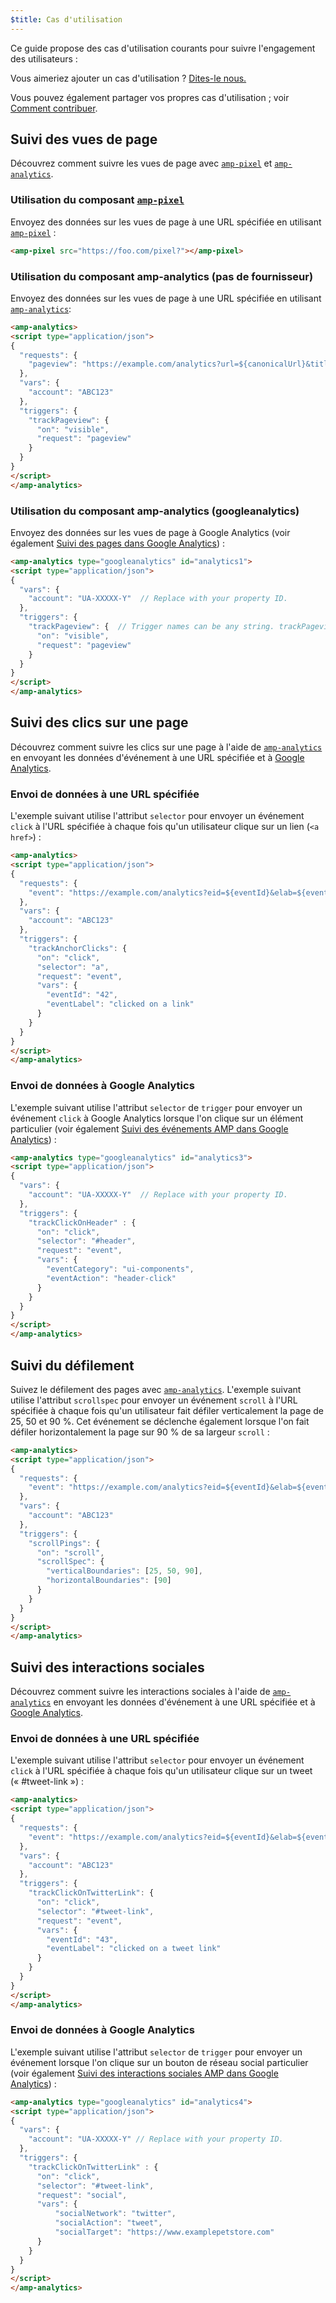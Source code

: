 ```yaml
---
$title: Cas d'utilisation
---
```


Ce guide propose des cas d'utilisation courants pour suivre l'engagement des utilisateurs :

Vous aimeriez ajouter un cas d'utilisation ?
[Dites-le nous.](https://github.com/ampproject/docs/issues/new)

Vous pouvez également partager vos propres cas d'utilisation ;
voir [Comment contribuer](../../../../documentation/guides-and-tutorials/contribute/index.md).

## Suivi des vues de page

Découvrez comment suivre les vues de page avec [`amp-pixel`](../../../../documentation/components/reference/amp-pixel.md) et [`amp-analytics`](../../../../documentation/components/reference/amp-analytics.md).

### Utilisation du composant [`amp-pixel`](../../../../documentation/components/reference/amp-pixel.md)

Envoyez des données sur les vues de page à une URL spécifiée
en utilisant [`amp-pixel`](../../../../documentation/components/reference/amp-pixel.md) :

```html
<amp-pixel src="https://foo.com/pixel?"></amp-pixel>
```

### Utilisation du composant amp-analytics (pas de fournisseur)

Envoyez des données sur les vues de page à une URL spécifiée
en utilisant [`amp-analytics`](../../../../documentation/components/reference/amp-analytics.md):

```html
<amp-analytics>
<script type="application/json">
{
  "requests": {
    "pageview": "https://example.com/analytics?url=${canonicalUrl}&title=${title}&acct=${account}"
  },
  "vars": {
    "account": "ABC123"
  },
  "triggers": {
    "trackPageview": {
      "on": "visible",
      "request": "pageview"
    }
  }
}
</script>
</amp-analytics>
```

### Utilisation du composant amp-analytics (googleanalytics)

Envoyez des données sur les vues de page à Google Analytics
(voir également [Suivi des pages dans Google Analytics](https://developers.google.com/analytics/devguides/collection/amp-analytics/#page_tracking)) :

```html
<amp-analytics type="googleanalytics" id="analytics1">
<script type="application/json">
{
  "vars": {
    "account": "UA-XXXXX-Y"  // Replace with your property ID.
  },
  "triggers": {
    "trackPageview": {  // Trigger names can be any string. trackPageview is not a required name.
      "on": "visible",
      "request": "pageview"
    }
  }
}
</script>
</amp-analytics>
```

## Suivi des clics sur une page

Découvrez comment suivre les clics sur une page à l'aide de
[`amp-analytics`](../../../../documentation/components/reference/amp-analytics.md)
en envoyant les données d'événement à une URL spécifiée et à
[Google Analytics](https://developers.google.com/analytics/devguides/collection/amp-analytics/).

### Envoi de données à une URL spécifiée

L'exemple suivant utilise l'attribut `selector` pour envoyer un événement `click`
à l'URL spécifiée à chaque fois qu'un utilisateur clique sur un lien (`<a href>`) :

```html
<amp-analytics>
<script type="application/json">
{
  "requests": {
    "event": "https://example.com/analytics?eid=${eventId}&elab=${eventLabel}&acct=${account}"
  },
  "vars": {
    "account": "ABC123"
  },
  "triggers": {
    "trackAnchorClicks": {
      "on": "click",
      "selector": "a",
      "request": "event",
      "vars": {
        "eventId": "42",
        "eventLabel": "clicked on a link"
      }
    }
  }
}
</script>
</amp-analytics>
```

### Envoi de données à Google Analytics

L'exemple suivant utilise l'attribut `selector` de `trigger`
pour envoyer un événement `click` à Google Analytics lorsque l'on clique sur un élément particulier
(voir également
[Suivi des événements AMP dans Google Analytics](https://developers.google.com/analytics/devguides/collection/amp-analytics/#event_tracking)) :

```html
<amp-analytics type="googleanalytics" id="analytics3">
<script type="application/json">
{
  "vars": {
    "account": "UA-XXXXX-Y"  // Replace with your property ID.
  },
  "triggers": {
    "trackClickOnHeader" : {
      "on": "click",
      "selector": "#header",
      "request": "event",
      "vars": {
        "eventCategory": "ui-components",
        "eventAction": "header-click"
      }
    }
  }
}
</script>
</amp-analytics>
```

## Suivi du défilement

Suivez le défilement des pages avec [`amp-analytics`](../../../../documentation/components/reference/amp-analytics.md).
L'exemple suivant utilise l'attribut `scrollspec` pour envoyer un événement `scroll`
à l'URL spécifiée à chaque fois qu'un utilisateur fait défiler verticalement la page de 25, 50 et 90 %.
Cet événement se déclenche également lorsque l'on fait défiler
horizontalement la page sur 90 % de sa largeur `scroll` :

```html
<amp-analytics>
<script type="application/json">
{
  "requests": {
    "event": "https://example.com/analytics?eid=${eventId}&elab=${eventLabel}&acct=${account}"
  },
  "vars": {
    "account": "ABC123"
  },
  "triggers": {
    "scrollPings": {
      "on": "scroll",
      "scrollSpec": {
        "verticalBoundaries": [25, 50, 90],
        "horizontalBoundaries": [90]
      }
    }
  }
}
</script>
</amp-analytics>
```

## Suivi des interactions sociales

Découvrez comment suivre les interactions sociales à l'aide de
[`amp-analytics`](../../../../documentation/components/reference/amp-analytics.md)
en envoyant les données d'événement à une URL spécifiée et à
[Google Analytics](https://developers.google.com/analytics/devguides/collection/amp-analytics/).

### Envoi de données à une URL spécifiée

L'exemple suivant utilise l'attribut `selector` pour envoyer un événement `click`
à l'URL spécifiée à chaque fois qu'un utilisateur clique sur un tweet (« #tweet-link ») :

```html
<amp-analytics>
<script type="application/json">
{
  "requests": {
    "event": "https://example.com/analytics?eid=${eventId}&elab=${eventLabel}&acct=${account}"
  },
  "vars": {
    "account": "ABC123"
  },
  "triggers": {
    "trackClickOnTwitterLink": {
      "on": "click",
      "selector": "#tweet-link",
      "request": "event",
      "vars": {
        "eventId": "43",
        "eventLabel": "clicked on a tweet link"
      }
    }
  }
}
</script>
</amp-analytics>
```

### Envoi de données à Google Analytics

L'exemple suivant utilise l'attribut `selector` de `trigger`
pour envoyer un événement lorsque l'on clique sur un bouton de réseau social particulier
(voir également
[Suivi des interactions sociales AMP dans Google Analytics](https://developers.google.com/analytics/devguides/collection/amp-analytics/#social_interactions)) :

```html
<amp-analytics type="googleanalytics" id="analytics4">
<script type="application/json">
{
  "vars": {
    "account": "UA-XXXXX-Y" // Replace with your property ID.
  },
  "triggers": {
    "trackClickOnTwitterLink" : {
      "on": "click",
      "selector": "#tweet-link",
      "request": "social",
      "vars": {
          "socialNetwork": "twitter",
          "socialAction": "tweet",
          "socialTarget": "https://www.examplepetstore.com"
      }
    }
  }
}
</script>
</amp-analytics>
```
